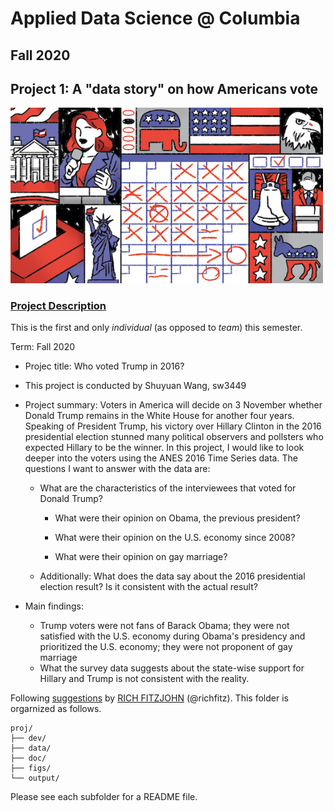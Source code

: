 # Applied Data Science @ Columbia
## Fall 2020
## Project 1: A "data story" on how Americans vote

<img src="figs/title1.jpeg" width="500">

### [Project Description](doc/)
This is the first and only *individual* (as opposed to *team*) this semester. 

Term: Fall 2020

+ Projec title: Who voted Trump in 2016?
+ This project is conducted by Shuyuan Wang, sw3449

+ Project summary: Voters in America will decide on 3 November whether Donald Trump remains in the White House for another four years. Speaking of President Trump, his victory over Hillary Clinton in the 2016 presidential election stunned many political observers and pollsters who expected Hillary to be the winner. In this project, I would like to look deeper into the voters using the ANES 2016 Time Series data. The questions I want to answer with the data are:

    * What are the characteristics of the interviewees that voted for Donald Trump?
    
        * What were their opinion on Obama, the previous president? 

        * What were their opinion on the U.S. economy since 2008?

        * What were their opinion on gay marriage? 

    * Additionally: What does the data say about the 2016 presidential election result? Is it consistent with the actual result?


+ Main findings:

    * Trump voters were not fans of Barack Obama; they were not satisfied with the U.S. economy during Obama's presidency and prioritized the U.S. economy; they were not proponent of gay marriage
    * What the survey data suggests about the state-wise support for Hillary and Trump is not consistent with the reality.

Following [suggestions](http://nicercode.github.io/blog/2013-04-05-projects/) by [RICH FITZJOHN](http://nicercode.github.io/about/#Team) (@richfitz). This folder is orgarnized as follows.

```
proj/
├── dev/
├── data/
├── doc/
├── figs/
└── output/
```

Please see each subfolder for a README file.
